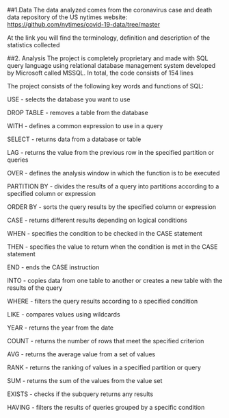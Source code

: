 ##1.Data
The data analyzed comes from the coronavirus case and death data repository of the US nytimes website: https://github.com/nytimes/covid-19-data/tree/master

At the link you will find the terminology, definition and description of the statistics collected

##2. Analysis
The project is completely proprietary and made with SQL query language using relational database management system developed by Microsoft called MSSQL. In total, the code consists of 154 lines

The project consists of the following key words and functions of SQL:

USE - selects the database you want to use

DROP TABLE - removes a table from the database

WITH - defines a common expression to use in a query

SELECT - returns data from a database or table

LAG - returns the value from the previous row in the specified partition or queries

OVER - defines the analysis window in which the function is to be executed

PARTITION BY - divides the results of a query into partitions according to a specified column or expression

ORDER BY - sorts the query results by the specified column or expression

CASE - returns different results depending on logical conditions

WHEN - specifies the condition to be checked in the CASE statement

THEN - specifies the value to return when the condition is met in the CASE statement

END - ends the CASE instruction

INTO - copies data from one table to another or creates a new table with the results of the query

WHERE - filters the query results according to a specified condition

LIKE - compares values using wildcards

YEAR - returns the year from the date

COUNT - returns the number of rows that meet the specified criterion

AVG - returns the average value from a set of values

RANK - returns the ranking of values in a specified partition or query

SUM - returns the sum of the values from the value set

EXISTS - checks if the subquery returns any results

HAVING - filters the results of queries grouped by a specific condition
